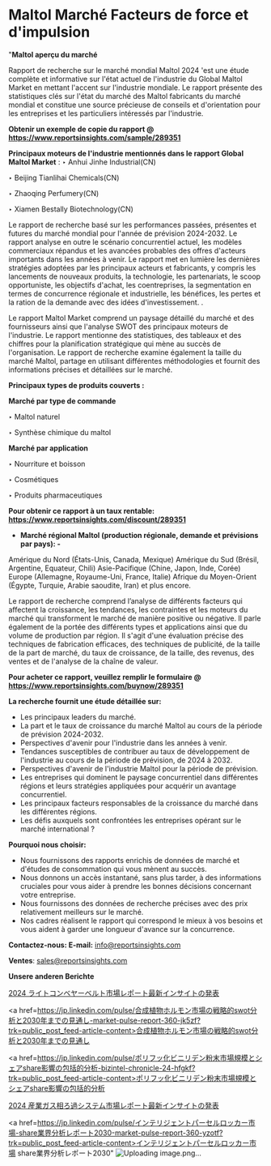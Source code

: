 # Maltol Marché Facteurs de force et d'impulsion

"<strong>Maltol aperçu du marché</strong>

Rapport de recherche sur le marché mondial Maltol 2024 'est une étude complète et informative sur l'état actuel de l'industrie du Global Maltol Market en mettant l'accent sur l'industrie mondiale. Le rapport présente des statistiques clés sur l'état du marché des Maltol fabricants du marché mondial et constitue une source précieuse de conseils et d'orientation pour les entreprises et les particuliers intéressés par l'industrie.

<strong>Obtenir un exemple de copie du rapport @ <a href=https://www.reportsinsights.com/sample/289351>https://www.reportsinsights.com/sample/289351</a></strong>

<strong>Principaux moteurs de l'industrie mentionnés dans le rapport Global Maltol Market</strong> :
‣ Anhui Jinhe Industrial(CN)

‣ Beijing Tianlihai Chemicals(CN)

‣ Zhaoqing Perfumery(CN)

‣ Xiamen Bestally Biotechnology(CN)

Le rapport de recherche basé sur les performances passées, présentes et futures du marché mondial pour l'année de prévision 2024-2032. Le rapport analyse en outre le scénario concurrentiel actuel, les modèles commerciaux répandus et les avancées probables des offres d'acteurs importants dans les années à venir. Le rapport met en lumière les dernières stratégies adoptées par les principaux acteurs et fabricants, y compris les lancements de nouveaux produits, la technologie, les partenariats, le scoop opportuniste, les objectifs d'achat, les coentreprises, la segmentation en termes de concurrence régionale et industrielle, les bénéfices, les pertes et la ration de la demande avec des idées d'investissement. .

Le rapport Maltol Market comprend un paysage détaillé du marché et des fournisseurs ainsi que l'analyse SWOT des principaux moteurs de l'industrie. Le rapport mentionne des statistiques, des tableaux et des chiffres pour la planification stratégique qui mène au succès de l'organisation. Le rapport de recherche examine également la taille du marché Maltol, partage en utilisant différentes méthodologies et fournit des informations précises et détaillées sur le marché.

<strong>Principaux types de produits couverts :</strong>

<strong>Marché par type de commande</Strong>

‣ Maltol naturel

‣ Synthèse chimique du maltol

<strong>Marché par application</Strong>

‣ Nourriture et boisson

‣ Cosmétiques

‣ Produits pharmaceutiques

<strong>Pour obtenir ce rapport à un taux rentable: <a href=https://www.reportsinsights.com/discount/289351>https://www.reportsinsights.com/discount/289351</a></strong>
<ul>
  <li><strong>Marché régional Maltol (production régionale, demande et prévisions par pays): -</strong></li>
</ul>
Amérique du Nord (États-Unis, Canada, Mexique)
Amérique du Sud (Brésil, Argentine, Equateur, Chili)
Asie-Pacifique (Chine, Japon, Inde, Corée)
Europe (Allemagne, Royaume-Uni, France, Italie)
Afrique du Moyen-Orient (Égypte, Turquie, Arabie saoudite, Iran) et plus encore.

Le rapport de recherche comprend l’analyse de différents facteurs qui affectent la croissance, les tendances, les contraintes et les moteurs du marché qui transforment le marché de manière positive ou négative. Il parle également de la portée des différents types et applications ainsi que du volume de production par région. Il s'agit d'une évaluation précise des techniques de fabrication efficaces, des techniques de publicité, de la taille de la part de marché, du taux de croissance, de la taille, des revenus, des ventes et de l'analyse de la chaîne de valeur.

<strong>Pour acheter ce rapport, veuillez remplir le formulaire @   <a href=https://www.reportsinsights.com/buynow/289351>https://www.reportsinsights.com/buynow/289351</a></strong>

<strong>La recherche fournit une étude détaillée sur:</strong>
<ul>
  <li>Les principaux leaders du marché.</li>
  <li>La part et le taux de croissance du marché Maltol au cours de la période de prévision 2024-2032.</li>
  <li>Perspectives d'avenir pour l'industrie dans les années à venir.</li>
  <li>Tendances susceptibles de contribuer au taux de développement de l'industrie au cours de la période de prévision, de 2024 à 2032.</li>
  <li>Perspectives d'avenir de l'industrie Maltol pour la période de prévision.</li>
  <li>Les entreprises qui dominent le paysage concurrentiel dans différentes régions et leurs stratégies appliquées pour acquérir un avantage concurrentiel.</li>
  <li>Les principaux facteurs responsables de la croissance du marché dans les différentes régions.</li>
  <li>Les défis auxquels sont confrontées les entreprises opérant sur le marché international ?</li>
</ul>
<strong>Pourquoi nous choisir:</strong>
<ul>
  <li>Nous fournissons des rapports enrichis de données de marché et d'études de consommation qui vous mènent au succès.</li>
  <li>Nous donnons un accès instantané, sans plus tarder, à des informations cruciales pour vous aider à prendre les bonnes décisions concernant votre entreprise.</li>
  <li>Nous fournissons des données de recherche précises avec des prix relativement meilleurs sur le marché.</li>
  <li>Nos cadres réalisent le rapport qui correspond le mieux à vos besoins et vous aident à garder une longueur d'avance sur la concurrence.</li>
</ul>
<strong>Contactez-nous:
</strong><strong>E-mail:</strong> <a href=mailto:info@reportsinsights.com>info@reportsinsights.com</a>

<strong>Ventes</strong>: <a href=mailto:sales@reportsinsights.com>sales@reportsinsights.com</a>

<strong>Unsere anderen Berichte</strong>

<a href=https://www.linkedin.com/pulse/2024-ライトコンベヤーベルト市場レポート最新インサイトの発表-community-market-research-wcz9f/>2024 ライトコンベヤーベルト市場レポート最新インサイトの発表</a>

<a href=https://jp.linkedin.com/pulse/合成植物ホルモン市場の戦略的swot分析と2030年までの見通し-market-pulse-report-360-jk5zf?trk=public_post_feed-article-content>合成植物ホルモン市場の戦略的swot分析と2030年までの見通し</a>

<a href=https://jp.linkedin.com/pulse/ポリフッ化ビニリデン粉末市場規模とシェアshare影響の包括的分析-bizintel-chronicle-24-hfgkf?trk=public_post_feed-article-content>ポリフッ化ビニリデン粉末市場規模とシェアshare影響の包括的分析</a>

<a href=https://www.linkedin.com/pulse/2024-産業ガス相ろ過システム市場レポート最新インサイトの発表-infopulse-daily-360-iplzf/>2024 産業ガス相ろ過システム市場レポート最新インサイトの発表</a>

<a href=https://jp.linkedin.com/pulse/インテリジェントパーセルロッカー市場-share業界分析レポート2030-market-pulse-report-360-yzotf?trk=public_post_feed-article-content>インテリジェントパーセルロッカー市場 share業界分析レポート2030</a>"
![Uploading image.png…]()
